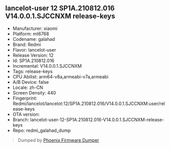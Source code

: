 ## lancelot-user 12 SP1A.210812.016 V14.0.0.1.SJCCNXM release-keys
- Manufacturer: xiaomi
- Platform: mt6768
- Codename: galahad
- Brand: Redmi
- Flavor: lancelot-user
- Release Version: 12
- Id: SP1A.210812.016
- Incremental: V14.0.0.1.SJCCNXM
- Tags: release-keys
- CPU Abilist: arm64-v8a,armeabi-v7a,armeabi
- A/B Device: false
- Locale: zh-CN
- Screen Density: 440
- Fingerprint: Redmi/lancelot/lancelot:12/SP1A.210812.016/V14.0.0.1.SJCCNXM:user/release-keys
- OTA version: 
- Branch: lancelot-user-12-SP1A.210812.016-V14.0.0.1.SJCCNXM-release-keys
- Repo: redmi_galahad_dump


>Dumped by [Phoenix Firmware Dumper](https://github.com/DroidDumps/phoenix_firmware_dumper)
